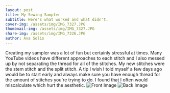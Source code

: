 ```yaml
---
layout: post
title: My Sewing Sampler
subtitle: Here's what worked and what didn't. 
cover-img: /assets/img/IMG_7327.JPG
thumbnail-img: /assets/img/IMG_7327.JPG
share-img: /assets/img/IMG_7326.JPG
author: Ava Solis
---
```

Creating my sampler was a lot of fun but certainly stressful at times. Many YouTube videos have different approaches to each stitch and I also messed up by not separating the thread for all of the stitches. My new stitches were the stem stitch and the split stitch. A tip I wish I told myself a few days ago would be to start early and always make sure you have enough thread for the amount of stitches you're trying to do. I found that I often would miscalculate which hurt the aesthetic. 
![Front Image](https://avasolis.github.io/assets/img/IMG_7326.JPG)
![Back Image](https://avasolis.github.io/assets/img/IMG_7327.JPG)
